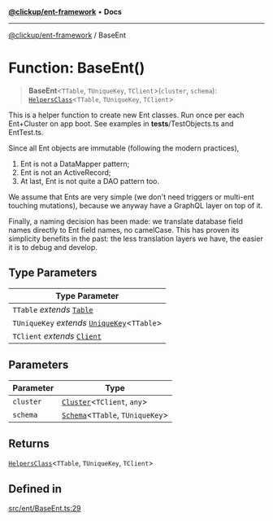 [**@clickup/ent-framework**](../README.md) • **Docs**

***

[@clickup/ent-framework](../globals.md) / BaseEnt

# Function: BaseEnt()

> **BaseEnt**\<`TTable`, `TUniqueKey`, `TClient`\>(`cluster`, `schema`): [`HelpersClass`](../interfaces/HelpersClass.md)\<`TTable`, `TUniqueKey`, `TClient`\>

This is a helper function to create new Ent classes. Run once per each
Ent+Cluster on app boot. See examples in __tests__/TestObjects.ts and
EntTest.ts.

Since all Ent objects are immutable (following the modern practices),
1. Ent is not a DataMapper pattern;
2. Ent is not an ActiveRecord;
3. At last, Ent is not quite a DAO pattern too.

We assume that Ents are very simple (we don't need triggers or multi-ent
touching mutations), because we anyway have a GraphQL layer on top of it.

Finally, a naming decision has been made: we translate database field names
directly to Ent field names, no camelCase. This has proven its simplicity
benefits in the past: the less translation layers we have, the easier it is
to debug and develop.

## Type Parameters

| Type Parameter |
| ------ |
| `TTable` *extends* [`Table`](../type-aliases/Table.md) |
| `TUniqueKey` *extends* [`UniqueKey`](../type-aliases/UniqueKey.md)\<`TTable`\> |
| `TClient` *extends* [`Client`](../classes/Client.md) |

## Parameters

| Parameter | Type |
| ------ | ------ |
| `cluster` | [`Cluster`](../classes/Cluster.md)\<`TClient`, `any`\> |
| `schema` | [`Schema`](../classes/Schema.md)\<`TTable`, `TUniqueKey`\> |

## Returns

[`HelpersClass`](../interfaces/HelpersClass.md)\<`TTable`, `TUniqueKey`, `TClient`\>

## Defined in

[src/ent/BaseEnt.ts:29](https://github.com/clickup/ent-framework/blob/master/src/ent/BaseEnt.ts#L29)
